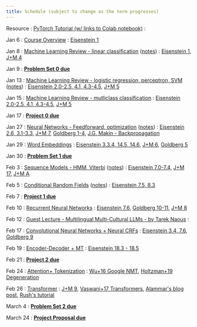 ```yaml
---
title: Schedule (subject to change as the term progresses)
---
```


Resource 
: [PyTorch Tutorial (w/ links to Colab notebook)](https://cocoxu.github.io/CS4650_spring2025/slides/PyTorch_tutorial.pdf)
  : 
  
Jan 6
: [Course Overview](https://cocoxu.github.io/CS4650_spring2025/slides/lec1-intro.pdf)
  : [Eisenstein 1](https://github.com/jacobeisenstein/gt-nlp-class/blob/master/notes/eisenstein-nlp-notes.pdf)
  
Jan 8
: [Machine Learning Review - linear classification](https://cocoxu.github.io/CS4650_spring2025/slides/lec2-ml-a.pdf) ([notes](https://cocoxu.github.io/CS4650_spring2025/slides/lec2-ml-a-notes.pdf))
  : [Eisenstein 1](https://github.com/jacobeisenstein/gt-nlp-class/blob/master/notes/eisenstein-nlp-notes.pdf), [J+M 4](https://web.stanford.edu/~jurafsky/slp3/4.pdf)

Jan 9
: **[Problem Set 0 due](https://github.com/cocoxu/CS4650_spring2025_projects/blob/master/CS4650_spring2025_PS0.pdf)**

Jan 13
: [Machine Learning Review - logistic regression, perceptron, SVM](https://cocoxu.github.io/CS4650_spring2025/slides/lec2-ml-b.pdf) ([notes](https://cocoxu.github.io/CS4650_spring2025/slides/lec2-ml-b-notes.pdf))
  : [Eisenstein 2.0-2.5, 4.1, 4.3-4.5](https://github.com/jacobeisenstein/gt-nlp-class/blob/master/notes/eisenstein-nlp-notes.pdf), [J+M 5](https://web.stanford.edu/~jurafsky/slp3/5.pdf)

Jan 15
: [Machine Learning Review - mutliclass classification](https://cocoxu.github.io/CS4650_spring2025/slides/lec3-mcc.pdf)
  : [Eisenstein 2.0-2.5, 4.1, 4.3-4.5](https://github.com/jacobeisenstein/gt-nlp-class/blob/master/notes/eisenstein-nlp-notes.pdf), [J+M 5](https://web.stanford.edu/~jurafsky/slp3/5.pdf)

Jan 17
: **[Project 0 due](https://colab.research.google.com/drive/1gsvmp2zygSz4dWeZAzCY9FIMxLB94fLO?usp=sharing)**

Jan 27
: [Neural Networks - Feedforward, optimization](https://cocoxu.github.io/CS4650_spring2025/slides/lec4-nn.pdf) ([notes](https://cocoxu.github.io/CS4650_spring2025/slides/lec4-nn-notes.pdf))
  : [Eisenstein 2.6, 3.1-3.3](https://github.com/jacobeisenstein/gt-nlp-class/blob/master/notes/eisenstein-nlp-notes.pdf), [J+M 7](https://web.stanford.edu/~jurafsky/slp3/7.pdf), [Goldberg 1-4](https://arxiv.org/pdf/1510.00726.pdf), [J.G. Makin - Backpropagation](https://cocoxu.github.io/CS4650_spring2025/slides/backprop.pdf)

Jan 29
: [Word Embeddings](https://cocoxu.github.io/CS4650_spring2025/slides/lec5-word2vec.pdf)
  : [Eisenstein 3.3.4, 14.5, 14.6](https://github.com/jacobeisenstein/gt-nlp-class/blob/master/notes/eisenstein-nlp-notes.pdf), [J+M 6](https://web.stanford.edu/~jurafsky/slp3/6.pdf), [Goldberg 5](https://arxiv.org/pdf/1510.00726.pdf)

Jan 30
: **[Problem Set 1 due](https://github.com/cocoxu/CS4650_spring2025_projects/blob/master/CS4650_spring2025_PS1.pdf)**


Feb 3
: [Sequence Models - HMM, Viterbi](https://cocoxu.github.io/CS4650_spring2025/slides/lec6-seq1.pdf) ([notes](https://cocoxu.github.io/CS4650_spring2025/slides/lec6-seq1-notes.pdf))
  : [Eisenstein 7.0-7.4](https://github.com/jacobeisenstein/gt-nlp-class/blob/master/notes/eisenstein-nlp-notes.pdf), [J+M 17](https://web.stanford.edu/~jurafsky/slp3/17.pdf), [J+M A](https://web.stanford.edu/~jurafsky/slp3/A.pdf)

Feb 5
: [Conditional Random Fields](https://cocoxu.github.io/CS4650_spring2025/slides/lec7-seq2.pdf) ([notes](https://cocoxu.github.io/CS4650_spring2025/slides/lec7-seq2-notes.pdf))
  : [Eisenstein 7.5, 8.3](https://github.com/jacobeisenstein/gt-nlp-class/blob/master/notes/eisenstein-nlp-notes.pdf)

Feb 7
: **[Project 1 due](https://colab.research.google.com/drive/1DD9olruntK2bMIVoz5QJ_YGvKQhzSaAh?usp=sharing)**

Feb 10
: [Recurrent Neural Networks](https://cocoxu.github.io/CS4650_spring2025/slides/lec8-rnn.pdf) 
  : [Eisenstein 7.6](https://github.com/jacobeisenstein/gt-nlp-class/blob/master/notes/eisenstein-nlp-notes.pdf), [Goldberg 10-11](https://arxiv.org/pdf/1510.00726.pdf), [J+M 8](https://web.stanford.edu/~jurafsky/slp3/8.pdf)

Feb 12
: [Guest Lecture - Multilingual Multi-Cultural LLMs - by Tarek Naous](https://cocoxu.github.io/CS4650_spring2025/slides/Cultural_Biases_in_LLMs.pdf)
  : 

Feb 17
: [Convolutional Neural Networks + Neural CRFs](https://cocoxu.github.io/CS4650_spring2025/slides/lec9-cnn.pdf) 
  : [Eisenstein 3.4, 7.6](https://github.com/jacobeisenstein/gt-nlp-class/blob/master/notes/eisenstein-nlp-notes.pdf), [Goldberg 9](https://arxiv.org/pdf/1510.00726.pdf)

Feb 19
: [Encoder-Decoder + MT](https://cocoxu.github.io/CS4650_spring2025/slides/lec10-seq2seq.pdf)
  : [Eisenstein 18.3 - 18.5](https://github.com/jacobeisenstein/gt-nlp-class/blob/master/notes/eisenstein-nlp-notes.pdf)

Feb 21
: **[Project 2 due](https://colab.research.google.com/drive/1GEv28uWrvaChL-ynyyrGQcfsyldmQp7M?usp=sharing)**

Feb 24
: [Attention+ Tokenization](https://cocoxu.github.io/CS4650_spring2025/slides/lec11-attention-nmt.pdf)
  : [Wu+16 Google NMT](https://arxiv.org/abs/1609.08144), [Holtzman+19 Degeneration](https://arxiv.org/pdf/1904.09751.pdf)

Feb 26
: [Transformer](https://cocoxu.github.io/CS4650_spring2025/slides/lec12-transformer.pdf)
  : [J+M 9](https://web.stanford.edu/~jurafsky/slp3/9.pdf), [Vaswani+17 Transformers](https://arxiv.org/pdf/1706.03762.pdf), [Alammar's blog post](http://jalammar.github.io/illustrated-transformer/), [Rush's tutorial](https://nlp.seas.harvard.edu/annotated-transformer/) 

March 4
: **[Problem Set 2 due](https://github.com/cocoxu/CS4650_spring2025_projects/blob/master/CS4650_spring2025_PS2.pdf)**

March 24
: **[Project Proposal due](https://cocoxu.github.io/CS4650_spring2025/slides/lec0-project.pdf)**

